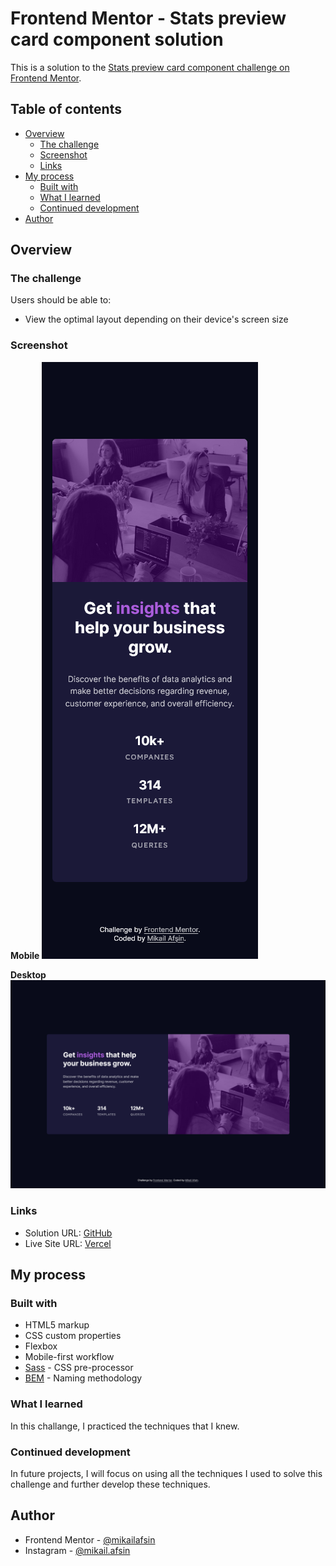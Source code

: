 # Frontend Mentor - Stats preview card component solution

This is a solution to the [Stats preview card component challenge on Frontend Mentor](https://www.frontendmentor.io/challenges/stats-preview-card-component-8JqbgoU62). 

## Table of contents

- [Overview](#overview)
  - [The challenge](#the-challenge)
  - [Screenshot](#screenshot)
  - [Links](#links)
- [My process](#my-process)
  - [Built with](#built-with)
  - [What I learned](#what-i-learned)
  - [Continued development](#continued-development)
- [Author](#author)

## Overview

### The challenge

Users should be able to:

- View the optimal layout depending on their device's screen size

### Screenshot

**Mobile**
![](./screenshot/mobile-screenshot.png)

**Desktop**
![](./screenshot/desktop-screenshot.png)

### Links

- Solution URL: [GitHub](https://github.com/mikailafsin/frontend-mentor-stats-preview-card-component-solution)
- Live Site URL: [Vercel](https://frontend-mentor-stats-preview-card-component-solution-sepia.vercel.app)

## My process

### Built with

- HTML5 markup
- CSS custom properties
- Flexbox
- Mobile-first workflow
- [Sass](https://sass-lang.com) - CSS pre-processor
- [BEM](https://getbem.com) - Naming methodology

### What I learned

In this challange, I practiced the techniques that I knew.

### Continued development

In future projects, I will focus on using all the techniques I used to solve this challenge and further develop these techniques.

## Author

- Frontend Mentor - [@mikailafsin](https://www.frontendmentor.io/profile/mikailafsin)
- Instagram - [@mikail.afsin](https://www.instagram.com/mikail.afsin)